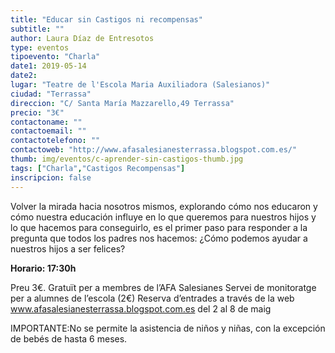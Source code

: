 ```yaml
---
title: "Educar sin Castigos ni recompensas"
subtitle: ""
author: Laura Díaz de Entresotos
type: eventos
tipoevento: "Charla"
date1: 2019-05-14
date2: 
lugar: "Teatre de l'Escola Maria Auxiliadora (Salesianos)"
ciudad: "Terrassa"
direccion: "C/ Santa María Mazzarello,49 Terrassa"
precio: "3€"
contactoname: ""
contactoemail: ""
contactotelefono: ""
contactoweb: "http://www.afasalesianesterrassa.blogspot.com.es/"
thumb: img/eventos/c-aprender-sin-castigos-thumb.jpg
tags: ["Charla","Castigos Recompensas"]
inscripcion: false
---
```

Volver la mirada hacia nosotros mismos, explorando cómo nos educaron y cómo nuestra educación influye en lo que queremos para nuestros hijos y lo que hacemos para conseguirlo, es el primer paso para responder a la pregunta que todos los padres nos hacemos: 
¿Cómo podemos ayudar a nuestros hijos a ser felices? 


**Horario: 17:30h**

Preu 3€. Gratuït per a membres de l’AFA Salesianes
Servei de monitoratge per a alumnes de l’escola (2€)
Reserva d’entrades a través de la web www.afasalesianesterrassa.blogspot.com.es del 2 al 8 de maig

IMPORTANTE:No se permite la asistencia de niños y niñas, con la excepción de bebés de hasta 6 meses.